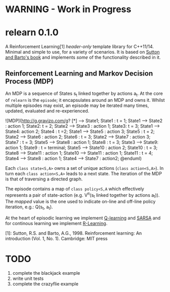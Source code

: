 # WARNING - Work in Progress
# relearn 0.1.0

A Reinforcement Learning[1] *header-only* template library for C++11/14.
Minimal and simple to use, for a variety of scenarios.
It is based on [Sutton and Barto's book](https://webdocs.cs.ualberta.ca/~sutton/book/ebook/the-book.html) 
and implements *some* of the functionality described in it.

## Reinforcement Learning and Markov Decision Process (MDP)

An MDP is a sequence of States  s<sub>t</sub> linked together by actions a<sub>t</sub>.
At the core of `relearn` is the `episode`; it encapsulates around an MDP and owns it.
Whilst multiple episodes may exist, an episode may be iterated many times, updated, evaluated
and re-experienced.

![MDP](http://g.gravizo.com/g?
[*] --> State1;
State1 : t = 1;
State1 --> State2 : action 1;
State2: t = 2;
State2 --> State3 : action 1;
State3: t = 3;
State1 --> State4: action 2;
State4 : t =2;
State1 --> State5 : action 3;
State5 : t = 2;
State2 --> State6 : action 2;
State6 : t = 3;
State2 --> State7 : action 3;
State7 : t = 3;
State5 --> State8 : action 1;
State8 : t = 3;
State3 --> State9: action 1;
State9 : t = terminal;
State5 --> State10 : action 2;
State10 : t = 3;
State8 --> State11 : action 1;
State10 --> State11 : action 1;
State11 : t = 4;
State4 --> State8 : action 1;
State4 --> State7 : action2;
@enduml)

Each `class state<S,A>` owns a set of unique actions (`class action<S,A>`).
In turn each `class action<S,A>` leads to a next state.
The iteration of the MDP is that of traversing a directed graph.

The episode contains a map of `class policy<S,A` which effectively represents a pair of
state-action (e.g. V<sup>π</sup>(s<sub>t</sub> linked together by actions a<sub>t</sub>)).
The *mapped* value is the one used to indicate on-line and off-line policy iteration,
e.g.: Q(s<sub>t</sub>, a<sub>t</sub>).

At the heart of episodic learning we implement [Q-learning](https://webdocs.cs.ualberta.ca/~sutton/book/ebook/node65.html) 
and [SARSA](https://webdocs.cs.ualberta.ca/~sutton/book/ebook/node64.html)
and for continous learning we implement [R-Learning](https://webdocs.cs.ualberta.ca/~sutton/book/ebook/node67.html).

 
[1]: Sutton, R.S. and Barto, A.G., 1998. Reinforcement learning: An introduction (Vol. 1, No. 1). Cambridge: MIT press

# TODO

1. complete the blackjack example
2. write unit tests 
3. complete the crazyflie example
